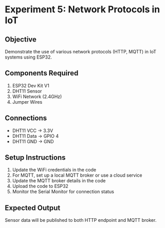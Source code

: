 # Experiment 5: Network Protocols in IoT

## Objective
Demonstrate the use of various network protocols (HTTP, MQTT) in IoT systems using ESP32.

## Components Required
1. ESP32 Dev Kit V1
2. DHT11 Sensor
3. WiFi Network (2.4GHz)
4. Jumper Wires

## Connections
- DHT11 VCC → 3.3V
- DHT11 Data → GPIO 4
- DHT11 GND → GND

## Setup Instructions
1. Update the WiFi credentials in the code
2. For MQTT, set up a local MQTT broker or use a cloud service
3. Update the MQTT broker details in the code
4. Upload the code to ESP32
5. Monitor the Serial Monitor for connection status

## Expected Output
Sensor data will be published to both HTTP endpoint and MQTT broker.
